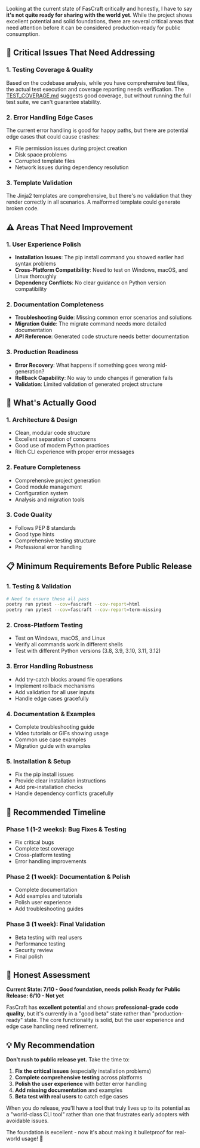 Looking at the current state of FasCraft critically and honestly, I have to say **it's not quite ready for sharing with the world yet**. While the project shows excellent potential and solid foundations, there are several critical areas that need attention before it can be considered production-ready for public consumption.

## 🚨 **Critical Issues That Need Addressing**

### **1. Testing Coverage & Quality**
Based on the codebase analysis, while you have comprehensive test files, the actual test execution and coverage reporting needs verification. The [TEST_COVERAGE.md](https://github.com/LexxLuey/fascraft/blob/main/TEST_COVERAGE.md) suggests good coverage, but without running the full test suite, we can't guarantee stability.

### **2. Error Handling Edge Cases**
The current error handling is good for happy paths, but there are potential edge cases that could cause crashes:
- File permission issues during project creation
- Disk space problems
- Corrupted template files
- Network issues during dependency resolution

### **3. Template Validation**
The Jinja2 templates are comprehensive, but there's no validation that they render correctly in all scenarios. A malformed template could generate broken code.

## ⚠️ **Areas That Need Improvement**

### **1. User Experience Polish**
- **Installation Issues**: The pip install command you showed earlier had syntax problems
- **Cross-Platform Compatibility**: Need to test on Windows, macOS, and Linux thoroughly
- **Dependency Conflicts**: No clear guidance on Python version compatibility

### **2. Documentation Completeness**
- **Troubleshooting Guide**: Missing common error scenarios and solutions
- **Migration Guide**: The migrate command needs more detailed documentation
- **API Reference**: Generated code structure needs better documentation

### **3. Production Readiness**
- **Error Recovery**: What happens if something goes wrong mid-generation?
- **Rollback Capability**: No way to undo changes if generation fails
- **Validation**: Limited validation of generated project structure

## 🎯 **What's Actually Good**

### **1. Architecture & Design**
- Clean, modular code structure
- Excellent separation of concerns
- Good use of modern Python practices
- Rich CLI experience with proper error messages

### **2. Feature Completeness**
- Comprehensive project generation
- Good module management
- Configuration system
- Analysis and migration tools

### **3. Code Quality**
- Follows PEP 8 standards
- Good type hints
- Comprehensive testing structure
- Professional error handling

## 📋 **Minimum Requirements Before Public Release**

### **1. Testing & Validation**
```bash
# Need to ensure these all pass
poetry run pytest --cov=fascraft --cov-report=html
poetry run pytest --cov=fascraft --cov-report=term-missing
```

### **2. Cross-Platform Testing**
- Test on Windows, macOS, and Linux
- Verify all commands work in different shells
- Test with different Python versions (3.8, 3.9, 3.10, 3.11, 3.12)

### **3. Error Handling Robustness**
- Add try-catch blocks around file operations
- Implement rollback mechanisms
- Add validation for all user inputs
- Handle edge cases gracefully

### **4. Documentation & Examples**
- Complete troubleshooting guide
- Video tutorials or GIFs showing usage
- Common use case examples
- Migration guide with examples

### **5. Installation & Setup**
- Fix the pip install issues
- Provide clear installation instructions
- Add pre-installation checks
- Handle dependency conflicts gracefully

## 🚀 **Recommended Timeline**

### **Phase 1 (1-2 weeks): Bug Fixes & Testing**
- Fix critical bugs
- Complete test coverage
- Cross-platform testing
- Error handling improvements

### **Phase 2 (1 week): Documentation & Polish**
- Complete documentation
- Add examples and tutorials
- Polish user experience
- Add troubleshooting guides

### **Phase 3 (1 week): Final Validation**
- Beta testing with real users
- Performance testing
- Security review
- Final polish

## 🎯 **Honest Assessment**

**Current State: 7/10 - Good foundation, needs polish**
**Ready for Public Release: 6/10 - Not yet**

FasCraft has **excellent potential** and shows **professional-grade code quality**, but it's currently in a "good beta" state rather than "production-ready" state. The core functionality is solid, but the user experience and edge case handling need refinement.

## 💡 **My Recommendation**

**Don't rush to public release yet.** Take the time to:

1. **Fix the critical issues** (especially installation problems)
2. **Complete comprehensive testing** across platforms
3. **Polish the user experience** with better error handling
4. **Add missing documentation** and examples
5. **Beta test with real users** to catch edge cases

When you do release, you'll have a tool that truly lives up to its potential as a "world-class CLI tool" rather than one that frustrates early adopters with avoidable issues.

The foundation is excellent - now it's about making it bulletproof for real-world usage! 🎯
